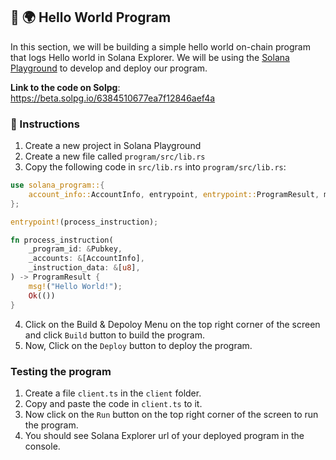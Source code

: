 ## 👋 🌍 Hello World Program
 
In this section, we will be building a simple hello world on-chain program that logs Hello world in Solana Explorer. We will be using the [Solana Playground](https://beta.solpg.io) to develop and deploy our program.

<b>Link to the code on Solpg</b>: https://beta.solpg.io/6384510677ea7f12846aef4a

### 📝 Instructions

1. Create a new project in Solana Playground
2. Create a new file called `program/src/lib.rs`
3. Copy the following code in ```src/lib.rs``` into `program/src/lib.rs`:
```rust
use solana_program::{
    account_info::AccountInfo, entrypoint, entrypoint::ProgramResult, msg, pubkey::Pubkey,
};

entrypoint!(process_instruction);

fn process_instruction(
    _program_id: &Pubkey,
    _accounts: &[AccountInfo],
    _instruction_data: &[u8],
) -> ProgramResult {
    msg!("Hello World!");
    Ok(())
}
```

4. Click on the Build & Depoloy Menu on the top right corner of the screen and click  `Build` button to build the program.
5. Now, Click on the `Deploy` button to deploy the program.

### Testing the program
1. Create a file `client.ts` in the `client` folder.
2. Copy and paste the code in `client.ts` to it.
3. Now click on the `Run` button on the top right corner of the screen to run the program.
4. You should see Solana Explorer url of your deployed program in the console.